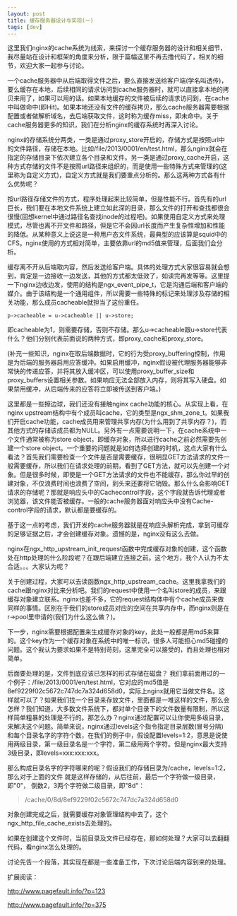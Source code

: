 ```yaml
---
layout: post
title: 缓存服务器设计与实现(一)
tags: [dev]
---
```


这里我们nginx的cache系统为线索，来探讨一个缓存服务器的设计和相关细节，我尽量站在设计和框架的角度来分析，限于篇幅这里不再去撸代码了，相关的细节，欢迎大家一起参与讨论。

一个cache服务器中从后端取得文件之后，要么直接发送给客户端(学名叫透传)，要么缓存在本地，后续相同的请求访问到cache服务器时，就可以直接拿本地的拷贝来用了，如果可以用的话。如果本地缓存的文件被后续的请求访问到，在cache中叫做命中(即Hit)。如果本地还没有文件的缓存拷贝，那么cache服务器需要根据配置或者做解析域名，去后端获取文件，这时称为缓存miss，即未命中。关于cache服务器更多的知识，我们在分析nginx的缓存系统时再深入讨论。

nginx的存储系统分两类，一类是通过proxy_store开启的，存储方式是按照url中的文件路径，存储在本地。比如/file/2013/0001/en/test.html，那么nginx就会在指定的存储目录下依次建立各个目录和文件。另一类是通过proxy_cache开启，这种方式存储的文件不是按照url路径来组织的，而是使用一些特殊方式来管理的(这里称为自定义方式)，自定义方式就是我们要重点分析的。那么这两种方式各有什么优势呢？

按url路径存储文件的方式，程序处理起来比较简单，但是性能不行。首先有的url巨长，我们要在本地文件系统上建立如此深的目录，那么文件的打开和查找都很会很慢(回想kernel中通过路径名查找inode的过程吧)。如果使用自定义方式来处理模式，尽管也离不开文件和路径，但是它不会因url长度而产生复杂性增加和性能的降低。从某种意义上说这是一种用户态文件系统，最典型的应该算是squid中的CFS。nginx使用的方式相对简单，主要依靠url的md5值来管理，后面我们会分析。

缓存离不开从后端取内容，然后发送给客户端。具体的处理方式大家很容易就会想到，肯定是一边接收一边发送，其他的方式都太低效了，如读完再发等等。这里提一下nginx边收边发，使用的结构是ngx_event_pipe_t，它是沟通后端和客户端的媒介。由于该结构是一个通用组件，所以需要一些特殊的标记来处理涉及存储的相关功能，那么成员cacheable就担当了这份重任。

```
p->cacheable = u->cacheable || u->store;
```

即cacheable为1，则需要存储，否则不存储。那么u->cacheable跟u->store代表什么？他们分别代表前面说的两种方式，即proxy_cache和proxy_store。 

(补充一些知识，nginx在取后端数据时，它的行为受proxy_buffering控制，作用是为后端的服务器启用应答缓冲。如果启用缓冲，nginx假设被代理服务器能够非常快的传递应答，并将其放入缓冲区，可以使用proxy_buffer_size和proxy_buffers设置相关参数。如果响应无法全部放入内存，则将其写入硬盘。如果禁用缓冲，从后端传来的应答将立即被传送到客户端。)

这里都是一些擦边球，我们还没有接触nginx cache功能的核心。从实现上看，在nginx upstream结构中有个成员叫cache，它的类型是ngx_shm_zone_t。如果我们开启cache功能，cache成员用来管理共享内存(为什么用到了共享内存？)，而其他方式的存储该成员都为NULL。另外有一点需要说明一下，在cache系统中一个文件通常被称为store object，即缓存对象，所以进行cache之前必然需要先创建一个store object。一个重要的问题就是如何选择创建的时机，这点大家有什么看法？首先我们需要检查一个文件是否是需要缓存，很明显GET方法请求的文件一般需要缓存，所以我们在请求处理的前期，看到了GET方法，就可以先创建一个对象。但是很多时候，即使是一个GET方法请求的文件也不能缓存，那么你过早的创建对象，不仅浪费时间也浪费了空间，到头来还要将它销毁。那么什么会影响GET请求的存储呢？那就是响应头中的Cachecontrol字段，这个字段就告诉代理或者浏览器，该文件能否被缓存。一般的cache服务器面对响应头中没有Cache-control字段的请求，默认都是要缓存的。

基于这一点的考虑，我们开发的cache服务器就是在响应头解析完成，拿到可缓存的足够证据之后，才会创建缓存对象。遗憾的是，nginx没有这么去做。

nginx在ngx_http_upstream_init_request函数中完成缓存对象的创建，这个函数处在http处理的什么阶段呢？在跟后端建立连接之前。这个地方，我个人认为不太合适。。。大家认为呢？

关于创建过程，大家可以去读函数ngx_http_upstream_cache。这里我拿我们的cache跟nginx对比来分析吧。我们的request中使用一个名叫store的成员，来跟缓存对象建立联系。nginx也差不多，它的request结构体中有个cache成员来做同样的事情。区别在于我们的store成员对应的空间在共享内存中，而nginx则是在r->pool里申请的(我们为什么这么做？)。

下一步，nginx需要根据配置来生成缓存对象的key，此处一般都是用md5来算的。这个key作为一个缓存对象在系统中的唯一标识，很多人可能担心md5碰撞的问题。这个我认为要求如果不是特别苛刻，这里完全可以接受的，而且处理也相对简单。

后面要处理的是，文件到底应该已怎样的形式存储在磁盘？
我们拿前面用过的一个例子：/file/2013/0001/en/test.html，它对应的md5值是8ef9229f02c5672c747dc7a324d658d0，实际上nginx就用它当做文件名。这样就可以了？如果我们找一个目录来存放文件，里面都是一堆这样的文件，那么会怎样？我们知道，大多数文件系统下，都对单个目录下的文件数量有限制，所以这样简单粗暴的处理是不行的。那怎么办？nginx通过配置可以让你使用多级目录，来解决这个问题。简单来说，nginx通过levels这个指令指定目录层数(冒号分隔)和每个目录名字的字符个数，在我们的例子中，假设配置levels=1:2，意思是说使用两级目录，第一级目录名是一个字符，第二级用两个字符。但是nginx最大支持3级目录，即levels=xxx:xxx:xxx。

那么构成目录名字的字符哪来的呢？假设我们的存储目录为/cache，levels=1:2，那么对于上面的文件 就是这样存储的，从后往前，最后一个字符做一级目录，即"0"， 倒数2，3两个字符做二级目录，即"8d"：

>/cache/0/8d/8ef9229f02c5672c747dc7a324d658d0

对象创建完成之后，就需要缓存对象管理结构中去了，这个ngx_http_file_cache_exists去处理的。

如果在创建这个文件时，当前目录及文件已经存在，那如何处理？大家可以去翻翻代码，看nginx怎么处理的。

讨论先告一个段落，其实现在都是一些准备工作，下次讨论后端内容到来的处理。

扩展阅读：

http://www.pagefault.info/?p=123

http://www.pagefault.info/?p=375